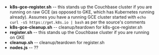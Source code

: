 

* **k8s-gce-register.sh** -- this stands up the Couchbase cluster if you are running on raw GCE (as opposed to GKE, which has Kubernetes running already).  Assumes you have a running GCE cluster started with `echo curl -sS https://get.k8s.io | bash` as per the source's comments
* **k8s-gce-cleanup.sh** -- cleanup/teardown for k8s-gce-register.sh
* **register.sh**	--  this stands up the Couchbase cluster if you are running on GKE
* **cleanup.sh** -- cleanup/teardown for register.sh
* **nodes.js** -- ??
